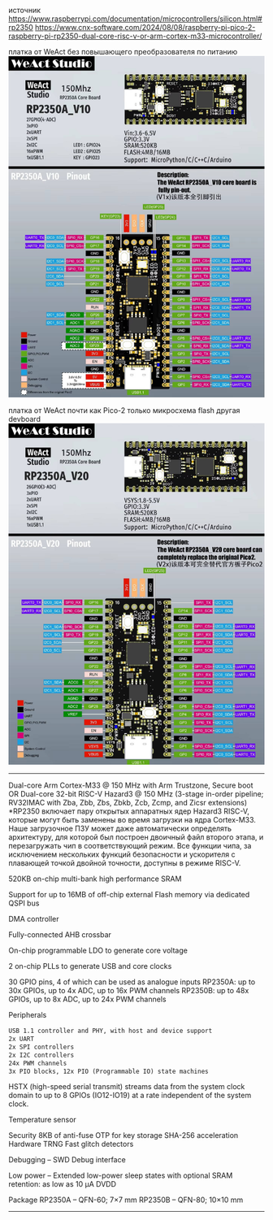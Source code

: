 источник
https://www.raspberrypi.com/documentation/microcontrollers/silicon.html#rp2350
https://www.cnx-software.com/2024/08/08/raspberry-pi-pico-2-raspberry-pi-rp2350-dual-core-risc-v-or-arm-cortex-m33-microcontroller/


платка от WeAct без повышающего преобразователя по питанию
![photo](jpg/WeAct_RP2350A_V10.jpg)

платка от WeAct почти как Pico-2 только микросхема flash другая
devboard
![photo](jpg/WeAct_RP2350A_V20.jpg)


*******************************************************************************
Dual-core Arm Cortex-M33 @ 150 MHz with Arm Trustzone, Secure boot OR
Dual-core 32-bit RISC-V Hazard3 @ 150 MHz (3-stage in-order pipeline; RV32IMAC with Zba, Zbb, Zbs, Zbkb, Zcb, Zcmp, and Zicsr extensions)
 *RP2350 включает пару открытых аппаратных ядер Hazard3 RISC-V,
  которые могут быть заменены во время загрузки на ядра Cortex-M33.
 Наше загрузочное ПЗУ может даже автоматически определять архитектуру,
  для которой был построен двоичный файл второго этапа,
  и перезагружать чип в соответствующий режим.
 Все функции чипа,
  за исключением нескольких функций безопасности и ускорителя с плавающей точкой двойной точности,
  доступны в режиме RISC-V.

520KB on-chip multi-bank high performance SRAM

Support for up to 16MB of off-chip external Flash memory via dedicated QSPI bus

DMA controller

Fully-connected AHB crossbar

On-chip programmable LDO to generate core voltage

2 on-chip PLLs to generate USB and core clocks

30 GPIO pins, 4 of which can be used as analogue inputs
	RP2350A: up to 30x GPIOs, up to 4x ADC, up to 16x PWM channels
	RP2350B: up to 48x GPIOs, up to 8x ADC, up to 24x PWM channels

Peripherals

	USB 1.1 controller and PHY, with host and device support
	2x UART
	2x SPI controllers
	2x I2C controllers
	24x PWM channels
	3x PIO blocks, 12x PIO (Programmable IO) state machines

HSTX (high-speed serial transmit) streams data from the system clock domain to up to 8 GPIOs (IO12-IO19) at a rate independent of the system clock.

Temperature sensor

Security
	8KB of anti-fuse OTP for key storage
	SHA-256 acceleration
	Hardware TRNG
	Fast glitch detectors


Debugging – SWD Debug interface

Low power – Extended low-power sleep states with optional SRAM retention: as low as 10 μA DVDD

Package
	RP2350A – QFN-60; 7×7 mm
	RP2350B – QFN-80; 10×10 mm

*******************************************************************************




